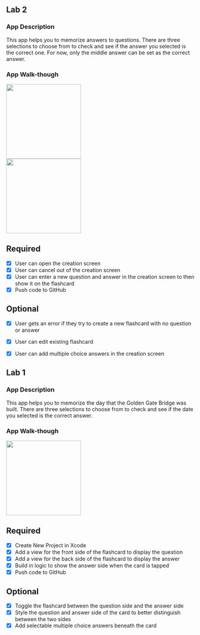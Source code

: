 ## Lab 2

### App Description
This app helps you to memorize answers to questions. There are three selections to choose from to check and see if the answer you selected is the correct one. For now, only the middle answer can be set as the correct answer.

### App Walk-though

<img src="https://media0.giphy.com/media/Xraf6rJdVnaO7wPPRo/giphy.gif" width=200><br>
<img src="https://media0.giphy.com/media/XJtpMhhfyYTmNQ8vfM/giphy.gif" width=200><br>

## Required
- [x] User can open the creation screen
- [x] User can cancel out of the creation screen
- [x] User can enter a new question and answer in the creation screen to then show it on the flashcard
- [x] Push code to GitHub
## Optional
- [x] User gets an error if they try to create a new flashcard with no question or answer
- [x] User can edit existing flashcard
- [x] User can add multiple choice answers in the creation screen



## Lab 1

### App Description
This app helps you to memorize the day that the Golden Gate Bridge was built. There are three selections to choose from to check and see if the date you selected is the correct answer.

### App Walk-though

<img src="https://media.giphy.com/media/BP8YZjRZPD8WRwCoDK/giphy.gif" width=200><br>

## Required
- [x] Create New Project in Xcode
- [x] Add a view for the front side of the flashcard to display the question
- [x] Add a view for the back side of the flashcard to display the answer
- [x] Build in logic to show the answer side when the card is tapped
- [x] Push code to GitHub
## Optional
- [x] Toggle the flashcard between the question side and the answer side
- [x] Style the question and answer side of the card to better distinguish between the two sides
- [x] Add selectable multiple choice answers beneath the card
